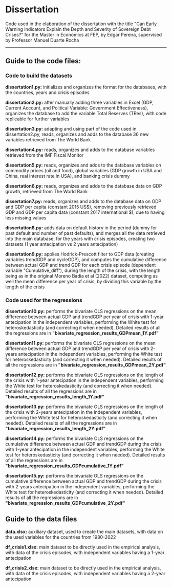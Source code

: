 # Dissertation
Code used in the elaboration of the dissertation with the title "Can Early Warning Indicators Explain the Depth and Severity of Sovereign Debt Crises?" for the Master in Economics at FEP, by Edgar Pereira, supervised by Professor Manuel Duarte Rocha

--------------------------------------------------------------------------------------------------------------------------------------------

## Guide to the code files:

### Code to build the datasets

 **dissertation1.py:** initializes and organizes the format for the databases, with the countries, years and crisis episodes

 **dissertation2.py:** after manually adding three variables in Excel (GDP, Current Account, and Political Variable: Government Effectiveness), organizes the database to add the variable Total Reserves (TRes), with code replicable for further variables

 **dissertation3.py:** adapting and using part of the code used in dissertation2.py, reads, organizes and adds to the database 36 new variables retrieved from The World Bank

 **dissertation4.py:** reads, organizes and adds to the database variables retrieved from the IMF Fiscal Monitor

 **dissertation5.py:** reads, organizes and adds to the database variables on commodity prices (oil and food), global variables (GDP growth in USA and China, real interest rate in USA), and banking crisis dummy

 **dissertation6.py:** reads, organizes and adds to the database data on GDP growth, retrieved from The World Bank

**dissertation7.py:** reads, organizes and adds to the database data on GDP and GDP per capita (constant 2015 US$), removing previously retrieved GDP and GDP per capita data (constant 2017 international $), due to having less missing values

 **dissertation8.py:** adds data on default history in the period (dummy for past default and number of past defaults), and merges all the data retrieved into the main database, for the years with crisis episodes, creating two datasets (1 year antecipation vs 2 years antecipation)

 **dissertation9.py:** applies Hodrick-Prescott filter to GDP data (creating variables trendGDP and cycleGDP), and computes the cumulative difference between actual GDP and trend GDP for each crisis episode (dependent variable "Cumulative_diff"), during the length of the crisis, with the length being as in the original Moreno Badia et al (2022) dataset, computing as well the mean difference per year of crisis, by dividing this variable by the length of the crisis

 ### Code used for the regressions

 **dissertation10.py:** performs the bivariate OLS regressions on the mean difference between actual GDP and trendGDP per year of crisis with 1-year antecipation in the independent variables, performing the White test for heteroskedasticity (and correcting it when needed). Detailed results of all the regressions are in **"bivariate_regression_results_GDPmean_1Y.pdf"**

 **dissertation11.py:** performs the bivariate OLS regressions on the mean difference between actual GDP and trendGDP per year of crisis with 2-years antecipation in the independent variables, performing the White test for heteroskedasticity (and correcting it when needed). Detailed results of all the regressions are in **"bivariate_regression_results_GDPmean_2Y.pdf"**

 **dissertation12.py:** performs the bivariate OLS regressions on the length of the crisis with 1-year antecipation in the independent variables, performing the White test for heteroskedasticity (and correcting it when needed). Detailed results of all the regressions are in **"bivariate_regression_results_length_1Y.pdf"**

 **dissertation13.py:** performs the bivariate OLS regressions on the length of the crisis with 2-years antecipation in the independent variables, performing the White test for heteroskedasticity (and correcting it when needed). Detailed results of all the regressions are in **"bivariate_regression_results_length_2Y.pdf"**

 **dissertation14.py:** performs the bivariate OLS regressions on the cumulative difference between actual GDP and trendGDP during the crisis with 1-year antecipation in the independent variables, performing the White test for heteroskedasticity (and correcting it when needed). Detailed results of all the regressions are in **"bivariate_regression_results_GDPcumulative_1Y.pdf"**

 **dissertation15.py:** performs the bivariate OLS regressions on the cumulative difference between actual GDP and trendGDP during the crisis with 2-years antecipation in the independent variables, performing the White test for heteroskedasticity (and correcting it when needed). Detailed results of all the regressions are in **"bivariate_regression_results_GDPcumulative_2Y.pdf"**

 ## Guide to the data files

 **data.xlsx:** auxiliary dataset, used to create the main datasets, with data on the used variables for the countries from 1980-2022

**df_crisis1.xlsx:** main dataset to be directly used in the empirical analysis, with data of the crisis episodes, with independent variables having a 1-year antecipation

**df_crisis2.xlsx:** main dataset to be directly used in the empirical analysis, with data of the crisis episodes, with independent variables having a 2-year antecipation



